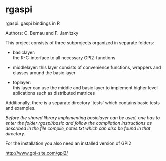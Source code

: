 # rgaspi
rgaspi: gaspi bindings in R

Authors: C. Bernau and F. Jamitzky

This project consists of three subprojects organized in separate folders:

- basiclayer:  
the R-C-interface to all necessary GPI2-functions 

- middlelayer: 
this layer consists of convenience functions, wrappers and 
            classes around the basic layer 
            
- toplayer:    
this layer can use the middle and basic layer to implement
            higher level aplications such as distributed matrices


Additionally, there is a separate directory 'tests' which contains basic tests
and examples.

*Before the shared library implementing basiclayer can be used, one has to enter the folder rgaspi/basic and
follow the compilation instructions as described in the file compile_notes.txt which can also be found in that 
directory.*


For the installation you also need an installed version of GPI2

http://www.gpi-site.com/gpi2/
